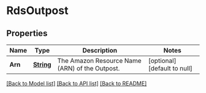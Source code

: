# RdsOutpost
## Properties

Name | Type | Description | Notes
------------ | ------------- | ------------- | -------------
**Arn** | [**String**](string.md) | The Amazon Resource Name (ARN) of the Outpost. | [optional] [default to null]

[[Back to Model list]](../README.md#documentation-for-models) [[Back to API list]](../README.md#documentation-for-api-endpoints) [[Back to README]](../README.md)

